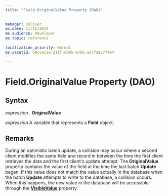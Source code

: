 ```yaml
---
title: "Field.OriginalValue Property (DAO)"
 
 
manager: soliver
ms.date: 11/16/2014
ms.audience: Developer
ms.topic: reference
  
localization_priority: Normal
ms.assetid: 69ccec1e-311f-6905-e7bb-ad7fa8277494

---
```


# Field.OriginalValue Property (DAO)

## Syntax

 *expression*  . **OriginalValue**
  
 *expression*  A variable that represents a **Field** object. 
  
## Remarks

During an optimistic batch update, a collision may occur where a second client modifies the same field and record in between the time the first client retrieves the data and the first client's update attempt. The **OriginalValue** property contains the value of the field at the time the last batch **Update** began. If this value does not match the value actually in the database when the batch **Update** attempts to write to the database, a collision occurs. When this happens, the new value in the database will be accessible through the **[VisibleValue](field-visiblevalue-property-dao.md)** property. 
  

